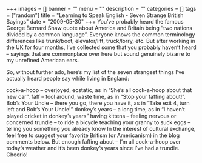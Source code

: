 +++
images = []
banner = ""
menu = ""
description = ""
categories = []
tags = ["random"]
title = "Learning to Speak English - Seven Strange British Sayings"
date = "2009-05-30"
+++
You’ve probably heard the famous George Bernard Shaw quote about America and Britain being “two nations divided by a common language”. Everyone knows the common terminology differences like trunk/boot, elevator/lift, truck/lorry, etc. But after working in the UK for four months, I’ve collected some that you probably haven’t heard – sayings that are commonplace over here but sound genuinely bizarre to my unrefined American ears. 

So, without further ado, here’s my list of the seven strangest things I’ve actually heard people say while living in England:

cock-a-hoop – overjoyed, ecstatic, as in “She’s all cock-a-hoop about that new car”.
faff – fool around, waste time, as in “Stop your faffing about!”.
Bob’s Your Uncle – there you go, there you have it, as in “Take exit 4, turn left and Bob’s Your Uncle!”
donkey’s years – a long time, as in “I haven’t played cricket in donkey’s years”
having kittens – feeling nervous or concerned
trundle – to ride a bicycle
teaching your granny to suck eggs – telling you something you already know
In the interest of cultural exchange, feel free to suggest your favorite Britism (or Americanism) in the blog comments below. But enough faffing about – I’m all cock-a-hoop over today’s weather and it’s been donkey’s years since I’ve had a trundle. Cheerio!
